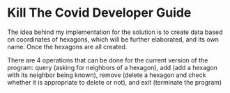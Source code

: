 # Kill The Covid Developer Guide

The idea behind my implementation for the solution is to create data based on coordinates of hexagons, which will be further elaborated, and its own name. Once the hexagons are all created. 

There are 4 operations that can be done for the current version of the program: query (asking for neighbors of a hexagon), add (add a hexagon with its neighbor being known), remove (delete a hexagon and check whether it is appropriate to delete or not), and exit (terminate the program)

